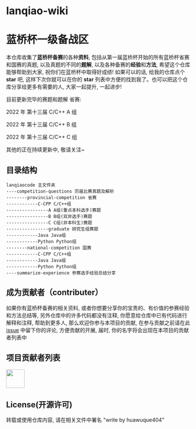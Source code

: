 # lanqiao-wiki

# 蓝桥杯一级备战区

本仓库收集了**蓝桥杯备赛**的各种**资料**, 包括从第一届蓝桥杯开始的所有蓝桥杯省赛和国赛的真题, 以及真题的不同的**题解**, 以及各种备赛的**经验**和**方法**, 希望这个仓库能够帮助到大家, 祝你们在蓝桥杯中取得好成绩! 如果可以的话, 给我的仓库点个 **star** 吧, 这样下次你就可以在你的 **star** 列表中方便的找到我了。也可以把这个仓库分享给更多有需要的人, 大家一起提升, 一起进步!

目前更新完毕的赛题和题解
省赛:

2022 年 第十三届 C/C++ A 组

2022 年 第十三届 C/C++ B 组

2022 年 第十三届 C/C++ C 组

其他的正在持续更新中, 敬请关注~

## 目录结构

```
lanqiaocode 主文件夹
----competition-questions 历届比赛真题及解析
--------provincial-competition 省赛
------------C-CPP C/C++组
----------------A A组(重点本科选手)赛题
----------------B B组(双非选手)赛题
----------------C C组(非本科生)赛题
----------------graduate 研究生组赛题
------------Java Java组
------------Python Python组
--------national-competition 国赛
------------C-CPP C/C++组
------------Java Java组
------------Python Python组
----summarize-experience 参赛选手经验总结分享
```

## 成为贡献者（contributer）

如果你有蓝桥杯备赛的相关资料, 或者你想要分享你的宝贵的、有价值的参赛经验和方法总结等, 另外仓库中的许多代码都没有注释, 你愿意给仓库中已有代码进行解释和注释, 帮助到更多人, 那么欢迎你参与本项目的贡献, 在参与贡献之前请在此 [issue](https://github.com/huawuque404/lanqiaocode/issues/1) 中留下你的评论, 方便贡献的开展, 届时, 你的名字将会出现在本项目的贡献者列表中

## 项目贡献者列表

<p align="left">
    <a href="https://github.com/huawuque404/lanqiao-wiki/graphs/contributors">
        <img width="50" src="https://contrib.rocks/image?repo=huawuque404/lanqiao-wiki" />
    </a>
</p>

## License(开源许可)

转载或使用仓库内容, 请在相关文件中署名 "write by huawuque404"